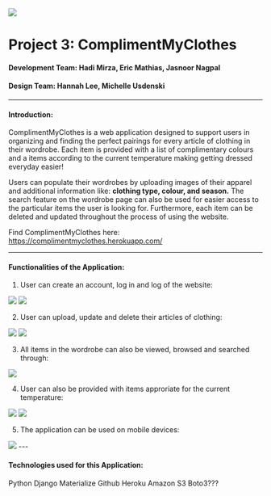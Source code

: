 <img src="https://i.imgur.com/HVvUoqu.png">

# Project 3: ComplimentMyClothes
#### Development Team: Hadi Mirza, Eric Mathias, Jasnoor Nagpal
#### Design Team: Hannah Lee, Michelle Usdenski
---
#### **Introduction:**

ComplimentMyClothes is a web application designed to support users in organizing and finding the perfect pairings for every article of clothing in their wordrobe. Each item is provided with a list of complimentary colours and a items according to the current temperature making getting dressed everyday easier! 

Users can populate their wordrobes by uploading images of their apparel and additional information like: **clothing type, colour, and season.** The search feature on the wordrobe page can also be used for easier access to the particular items the user is looking for. Furthermore, each item can be deleted and updated throughout the process of using the website. 

Find ComplimentMyClothes here: https://complimentmyclothes.herokuapp.com/

---
#### **Functionalities of the Application:**

1. User can create an account, log in and log of the website: 
<img src="https://i.imgur.com/akR1C74.png">
<img src="https://i.imgur.com/oTqzvTj.png">

2. User can upload, update and delete their articles of clothing:
<img src="https://i.imgur.com/8H6cA25.png">
<img src="https://i.imgur.com/5edLOUp.png">

3. All items in the wordrobe can also be viewed, browsed and searched through: 
<img src="https://i.imgur.com/lkutURc.png">

4. User can also be provided with items approriate for the current temperature:
<img src="https://i.imgur.com/hQjNINH.png">
<img src="https://i.imgur.com/Rr26FCl.png">

5. The application can be used on mobile devices:
<img src="https://i.imgur.com/s8sI1CI.png">
---

#### **Technologies used for this Application:**

Python
Django
Materialize 
Github
Heroku
Amazon S3
Boto3???


